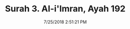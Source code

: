 ---
title       : "Surah 3. Al-i'Imran, Ayah 192"
date        : 7/25/2018 2:51:21 PM
draft       : false
type        : "quran"
layout      : "compare"
BookCode    : "CMP"
SurahNumber : "3"
AyahNumber  : "192"
TotalAyah   : "200"
---
